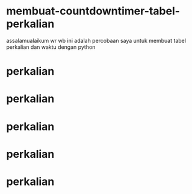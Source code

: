 # membuat-countdowntimer-tabel-perkalian
assalamualaikum wr wb ini adalah percobaan saya untuk membuat tabel perkalian dan waktu dengan python
# perkalian
# perkalian
# perkalian
# perkalian
# perkalian
